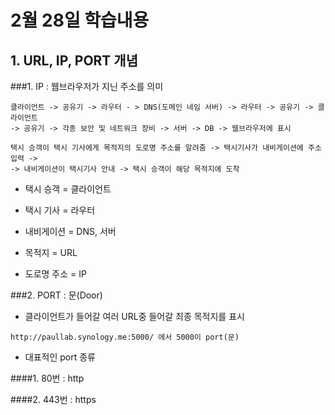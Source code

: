 # 2월 28일 학습내용

## 1. URL, IP, PORT 개념 

###1. IP : 웹브라우저가 지닌 주소를 의미  


```
클라이언트 -> 공유기 -> 라우터 - > DNS(도메인 네임 서버) -> 라우터 -> 공유기 -> 클라이언트 
-> 공유기 -> 각종 보안 및 네트워크 장비 -> 서버 -> DB -> 웹브라우저에 표시
```


```
택시 승객이 택시 기사에게 목적지의 도로명 주소를 알려줌 -> 택시기사가 내비게이션에 주소입력 ->
-> 내비게이션이 택시기사 안내 -> 택시 승객이 해당 목적지에 도착
```

- 택시 승객 = 클라이언트

- 택시 기사 = 라우터

- 내비게이션 = DNS, 서버

- 목적지 = URL

- 도로명 주소 = IP


###2. PORT : 문(Door) 

- 클라이언트가 들어갈 여러 URL중 들어갈 최종 목적지를 표시

```
http://paullab.synology.me:5000/ 에서 5000이 port(문)
```


- 대표적인 port 종류 

####1. 80번 : http

####2. 443번 : https





